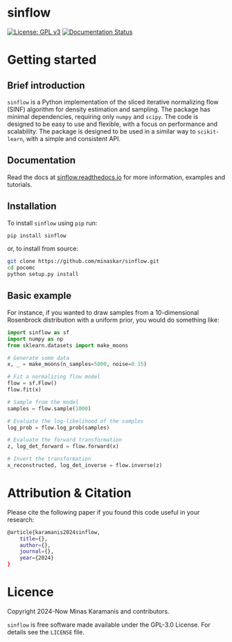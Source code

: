 # sinflow

[![License: GPL v3](https://img.shields.io/badge/License-GPLv3-blue.svg)](https://github.com/minaskar/sinflow/blob/master/LICENSE)
[![Documentation Status](https://readthedocs.org/projects/sinflow/badge/?version=latest)](https://sinflow.readthedocs.io/en/latest/?badge=latest)


# Getting started

## Brief introduction

``sinflow`` is a Python implementation of the sliced iterative normalizing flow (SINF) algorithm
for density estimation and sampling. The package has minimal dependencies, requiring only
``numpy`` and ``scipy``. The code is designed to be easy to use and flexible, with a focus on
performance and scalability. The package is designed to be used in a similar way to ``scikit-learn``,
with a simple and consistent API.

## Documentation

Read the docs at [sinflow.readthedocs.io](https://sinflow.readthedocs.io) for more information, examples and tutorials.

## Installation

To install ``sinflow`` using ``pip`` run:

```bash
pip install sinflow
```

or, to install from source:

```bash
git clone https://github.com/minaskar/sinflow.git
cd pocomc
python setup.py install
```

## Basic example

For instance, if you wanted to draw samples from a 10-dimensional Rosenbrock distribution with a uniform prior, you would do something like:

```python
import sinflow as sf
import numpy as np
from sklearn.datasets import make_moons

# Generate some data
x, _ = make_moons(n_samples=5000, noise=0.15)

# Fit a normalizing flow model
flow = sf.Flow()
flow.fit(x)

# Sample from the model
samples = flow.sample(1000)

# Evaluate the log-likelihood of the samples
log_prob = flow.log_prob(samples)

# Evaluate the forward transformation
z, log_det_forward = flow.forward(x)

# Invert the transformation
x_reconstructed, log_det_inverse = flow.inverse(z)
```


# Attribution & Citation

Please cite the following paper if you found this code useful in your research:

```bash
@article{karamanis2024sinflow,
    title={},
    author={},
    journal={},
    year={2024}
}
```

# Licence

Copyright 2024-Now Minas Karamanis and contributors.

``sinflow`` is free software made available under the GPL-3.0 License. For details see the `LICENSE` file.
